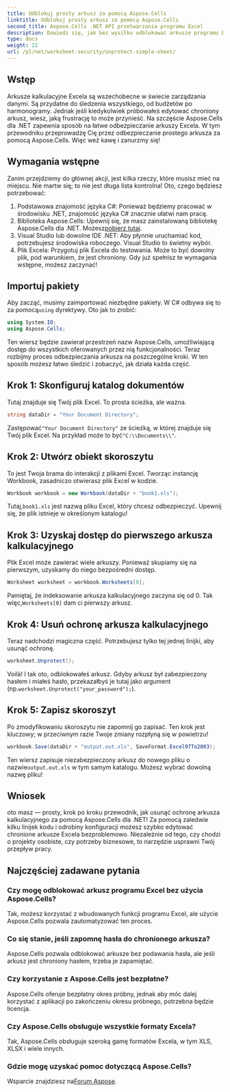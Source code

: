 ```yaml
---
title: Odblokuj prosty arkusz za pomocą Aspose.Cells
linktitle: Odblokuj prosty arkusz za pomocą Aspose.Cells
second_title: Aspose.Cells .NET API przetwarzania programu Excel
description: Dowiedz się, jak bez wysiłku odblokować arkusze programu Excel za pomocą Aspose.Cells dla .NET, korzystając z tego samouczka krok po kroku.
type: docs
weight: 22
url: /pl/net/worksheet-security/unprotect-simple-sheet/
---
```

## Wstęp
Arkusze kalkulacyjne Excela są wszechobecne w świecie zarządzania danymi. Są przydatne do śledzenia wszystkiego, od budżetów po harmonogramy. Jednak jeśli kiedykolwiek próbowałeś edytować chroniony arkusz, wiesz, jaką frustrację to może przynieść. Na szczęście Aspose.Cells dla .NET zapewnia sposób na łatwe odbezpieczanie arkuszy Excela. W tym przewodniku przeprowadzę Cię przez odbezpieczanie prostego arkusza za pomocą Aspose.Cells. Więc weź kawę i zanurzmy się!
## Wymagania wstępne
Zanim przejdziemy do głównej akcji, jest kilka rzeczy, które musisz mieć na miejscu. Nie martw się; to nie jest długa lista kontrolna! Oto, czego będziesz potrzebować:
1. Podstawowa znajomość języka C#: Ponieważ będziemy pracować w środowisku .NET, znajomość języka C# znacznie ułatwi nam pracę.
2.  Biblioteka Aspose.Cells: Upewnij się, że masz zainstalowaną bibliotekę Aspose.Cells dla .NET. Możesz[pobierz tutaj](https://releases.aspose.com/cells/net/).
3. Visual Studio lub dowolne IDE .NET: Aby płynnie uruchamiać kod, potrzebujesz środowiska roboczego. Visual Studio to świetny wybór.
4. Plik Excela: Przygotuj plik Excela do testowania. Może to być dowolny plik, pod warunkiem, że jest chroniony.
Gdy już spełnisz te wymagania wstępne, możesz zaczynać!
## Importuj pakiety
 Aby zacząć, musimy zaimportować niezbędne pakiety. W C# odbywa się to za pomocą`using` dyrektywy. Oto jak to zrobić:
```csharp
using System.IO;
using Aspose.Cells;
```
Ten wiersz będzie zawierał przestrzeń nazw Aspose.Cells, umożliwiającą dostęp do wszystkich oferowanych przez nią funkcjonalności. 
Teraz rozbijmy proces odbezpieczania arkusza na poszczególne kroki. W ten sposób możesz łatwo śledzić i zobaczyć, jak działa każda część.
## Krok 1: Skonfiguruj katalog dokumentów
Tutaj znajduje się Twój plik Excel. To prosta ścieżka, ale ważna. 
```csharp
string dataDir = "Your Document Directory";
```
 Zastępować`"Your Document Directory"` ze ścieżką, w której znajduje się Twój plik Excel. Na przykład może to być`"C:\\Documents\\"`.
## Krok 2: Utwórz obiekt skoroszytu
To jest Twoja brama do interakcji z plikami Excel. Tworząc instancję Workbook, zasadniczo otwierasz plik Excel w kodzie.
```csharp
Workbook workbook = new Workbook(dataDir + "book1.xls");
```
 Tutaj,`book1.xls` jest nazwą pliku Excel, który chcesz odbezpieczyć. Upewnij się, że plik istnieje w określonym katalogu!
## Krok 3: Uzyskaj dostęp do pierwszego arkusza kalkulacyjnego
Plik Excel może zawierać wiele arkuszy. Ponieważ skupiamy się na pierwszym, uzyskamy do niego bezpośredni dostęp.
```csharp
Worksheet worksheet = workbook.Worksheets[0];
```
 Pamiętaj, że indeksowanie arkusza kalkulacyjnego zaczyna się od 0. Tak więc,`Worksheets[0]` dam ci pierwszy arkusz.
## Krok 4: Usuń ochronę arkusza kalkulacyjnego
Teraz nadchodzi magiczna część. Potrzebujesz tylko tej jednej linijki, aby usunąć ochronę.
```csharp
worksheet.Unprotect();
```
 Voilà! I tak oto, odblokowałeś arkusz. Gdyby arkusz był zabezpieczony hasłem i miałeś hasło, przekazałbyś je tutaj jako argument (np.`worksheet.Unprotect("your_password");`).
## Krok 5: Zapisz skoroszyt
Po zmodyfikowaniu skoroszytu nie zapomnij go zapisać. Ten krok jest kluczowy; w przeciwnym razie Twoje zmiany rozpłyną się w powietrzu!
```csharp
workbook.Save(dataDir + "output.out.xls", SaveFormat.Excel97To2003);
```
 Ten wiersz zapisuje niezabezpieczony arkusz do nowego pliku o nazwie`output.out.xls` w tym samym katalogu. Możesz wybrać dowolną nazwę pliku!
## Wniosek
oto masz — prosty, krok po kroku przewodnik, jak usunąć ochronę arkusza kalkulacyjnego za pomocą Aspose.Cells dla .NET! Za pomocą zaledwie kilku linijek kodu i odrobiny konfiguracji możesz szybko edytować chronione arkusze Excela bezproblemowo. Niezależnie od tego, czy chodzi o projekty osobiste, czy potrzeby biznesowe, to narzędzie usprawni Twój przepływ pracy.
## Najczęściej zadawane pytania
### Czy mogę odblokować arkusz programu Excel bez użycia Aspose.Cells?
Tak, możesz korzystać z wbudowanych funkcji programu Excel, ale użycie Aspose.Cells pozwala zautomatyzować ten proces.
### Co się stanie, jeśli zapomnę hasła do chronionego arkusza?
Aspose.Cells pozwala odblokować arkusze bez podawania hasła, ale jeśli arkusz jest chroniony hasłem, trzeba je zapamiętać.
### Czy korzystanie z Aspose.Cells jest bezpłatne?
Aspose.Cells oferuje bezpłatny okres próbny, jednak aby móc dalej korzystać z aplikacji po zakończeniu okresu próbnego, potrzebna będzie licencja.
### Czy Aspose.Cells obsługuje wszystkie formaty Excela?
Tak, Aspose.Cells obsługuje szeroką gamę formatów Excela, w tym XLS, XLSX i wiele innych. 
### Gdzie mogę uzyskać pomoc dotyczącą Aspose.Cells?
 Wsparcie znajdziesz na[Forum Aspose](https://forum.aspose.com/c/cells/9).
